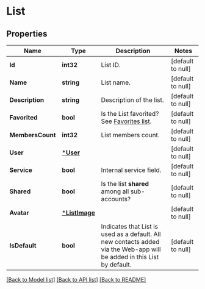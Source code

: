# List

## Properties
Name | Type | Description | Notes
------------ | ------------- | ------------- | -------------
**Id** | **int32** | List ID. | [default to null]
**Name** | **string** | List name. | [default to null]
**Description** | **string** | Description of the list. | [default to null]
**Favorited** | **bool** | Is the List favorited? See [Favorites list](http://docs.textmagictesting.com/#operation/getFavourites). | [default to null]
**MembersCount** | **int32** | List members count. | [default to null]
**User** | [***User**](User.md) |  | [default to null]
**Service** | **bool** | Internal service field. | [default to null]
**Shared** | **bool** | Is the list **shared** among all sub-accounts? | [default to null]
**Avatar** | [***ListImage**](ListImage.md) |  | [default to null]
**IsDefault** | **bool** | Indicates that List is used as a default. All new contacts added via the Web-app will be added in this List by default. | [default to null]

[[Back to Model list]](../README.md#documentation-for-models) [[Back to API list]](../README.md#documentation-for-api-endpoints) [[Back to README]](../README.md)


